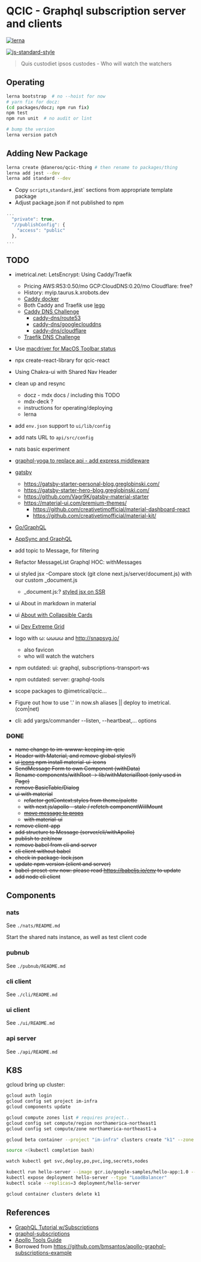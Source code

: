 # QCIC - Graphql subscription server and clients

[![lerna](https://img.shields.io/badge/maintained%20with-lerna-cc00ff.svg)](https://lernajs.io/)

[![js-standard-style](https://cdn.rawgit.com/feross/standard/master/badge.svg)](https://github.com/feross/standard)

> Quis custodiet ipsos custodes - Who will watch the watchers

## Operating

```bash
lerna bootstrap  # no --hoist for now
# yarn fix for docz:
(cd packages/docz; npm run fix)
npm test
npm run unit  # no audit or lint

# bump the version
lerna version patch
```

## Adding New Package

```bash
lerna create @daneroo/qcic-thing # then rename to packages/thing
lerna add jest --dev
lerna add standard --dev
```

- Copy `scripts`,`standard,`jest` sections from appropriate template package
- Adjust package.json if not published to npm

```js
...
  "private": true,
  "//publishConfig": {
    "access": "public"
  },
...
```

## TODO

- imetrical.net: LetsEncrypt: Using Caddy/Traefik
  - Pricing AWS:R53:0.50/mo GCP:CloudDNS:0.20/mo Cloudflare: free?
  - History: myip.taurus.k.xrobots.dev
  - [Caddy docker](https://hub.docker.com/_/caddy)
  - Both Caddy and Traefik use [lego](https://github.com/go-acme/lego)
  - [Caddy DNS Challenge](https://caddyserver.com/docs/automatic-https#dns-challenge)
    - [caddy-dns/route53](https://github.com/caddy-dns/route53)
    - [caddy-dns/googleclouddns](https://github.com/caddy-dns/googleclouddns)
    - [caddy-dns/cloudflare](https://github.com/caddy-dns/cloudflare)
  - [Traefik DNS Challenge](https://doc.traefik.io/traefik/v1.7/configuration/acme/#dnschallenge)
- Use [macdriver for MacOS Toolbar status](https://github.com/progrium/macdriver)
- npx create-react-library for qcic-react
- Using Chakra-ui with Shared Nav Header
- clean up and resync

  - docz - mdx docs / including this TODO
  - mdx-deck ?
  - instructions for operating/deploying
  - lerna

- add `env.json` support to `ui/lib/config`
- add nats URL to `api/src/config`
- nats basic experiment
- [graphql-yoga to replace api - add express middleware](https://oss.prisma.io/content/GraphQL-Yoga/01-Overview.html)
- [gatsby](https://next.gatsbyjs.org/docs/gatsby-starters/)

  - <https://gatsby-starter-personal-blog.greglobinski.com/>
  - <https://gatsby-starter-hero-blog.greglobinski.com/>
  - <https://github.com/Vagr9K/gatsby-material-starter>
  - <https://material-ui.com/premium-themes/>
    - <https://github.com/creativetimofficial/material-dashboard-react>
    - <https://github.com/creativetimofficial/material-kit/>

- [Go/GraphQL](https://outcrawl.com/go-graphql-realtime-chat/)
- [AppSync and GraphQL](https://andrewgriffithsonline.com/blog/serverless-websockets-on-aws/)
- add topic to Message, for filtering
- Refactor MessageList Graphql HOC: withMessages
- ui styled jsx
  -Compare stock (git clone next.js/server/document.js) with our custom \_document.js

  - \_document.js:? [styled jsx on SSR](https://github.com/zeit/styled-jsx#server-side-rendering)

- ui About in markdown in material
- ui [About with Collapsible Cards](https://material-ui-next.com/demos/cards/)
- ui [Dev Extreme Grid](https://devexpress.github.io/devextreme-reactive/react/grid/)
- logo with ω: ωωωω and <http://snapsvg.io/>
  - also favicon
  - who will watch the watchers
- npm outdated: ui: graphql, subscriptions-transport-ws
- npm outdated: server: graphql-tools
- scope packages to @imetrical/qcic...
- Figure out how to use '.' in now.sh aliases || deploy to imetrical.(com|net)
- cli: add yargs/commander --listen, --heartbeat,... options

### ~~DONE~~

- ~~name change to im-wwww: keeping im-qcic~~
- ~~Header with Material, and remove global styles?)~~
- ~~ui [icons](https://material-ui-next.com/getting-started/installation/) npm install material-ui-icons~~
- ~~SendMessage Form to own Component (withData)~~
- ~~Rename components/withRoot -> lib/withMaterialRoot (only used in Page)~~
- ~~remove BasicTable/Dialog~~
- ~~ui with material~~
  - ~~refactor getContext:styles from theme/palette~~
  - ~~with next.js/apollo - stale / refetch componentWillMount~~
  - ~~[move message to props](http://dev.apollodata.com/react/subscriptions.html#subscribe-to-more)~~
  - ~~with material-ui~~
- ~~remove client-app~~
- ~~add structure to Message (server/cli/withApollo)~~
- ~~publish to zeit/now~~
- ~~remove babel from cli and server~~
- ~~cli client without babel~~
- ~~check in package-lock.json~~
- ~~update npm version (client and server)~~
- ~~babel-preset-env now: please read <https://babeljs.io/env> to update~~
- ~~add node cli client~~

## Components

### nats

See `./nats/README.md`

Start the shared nats instance, as well as test client code

### pubnub

See `./pubnub/README.md`

### cli client

See `./cli/README.md`

### ui client

See `./ui/README.md`

### api server

See `./api/README.md`

## K8S

gcloud bring up cluster:

```bash
gcloud auth login
gcloud config set project im-infra
gcloud components update

gcloud compute zones list # requires project..
gcloud config set compute/region northamerica-northeast1
gcloud config set compute/zone northamerica-northeast1-a

gcloud beta container --project "im-infra" clusters create "k1" --zone "us-central1-a" --username "admin" --cluster-version "1.9.7-gke.0" --machine-type "n1-standard-1" --image-type "COS" --disk-size "100" --scopes "https://www.googleapis.com/auth/compute","https://www.googleapis.com/auth/devstorage.read_only","https://www.googleapis.com/auth/logging.write","https://www.googleapis.com/auth/monitoring","https://www.googleapis.com/auth/servicecontrol","https://www.googleapis.com/auth/service.management.readonly","https://www.googleapis.com/auth/trace.append" --num-nodes "1" --network "default" --enable-cloud-logging --enable-cloud-monitoring --subnetwork "default" --addons HorizontalPodAutoscaling,HttpLoadBalancing,KubernetesDashboard --enable-autorepair

source <(kubectl completion bash)

watch kubectl get svc,deploy,po,pvc,ing,secrets,nodes

kubectl run hello-server --image gcr.io/google-samples/hello-app:1.0 --port 8080
kubectl expose deployment hello-server --type "LoadBalancer"
kubectl scale --replicas=3 deployment/hello-server

gcloud container clusters delete k1
```

## References

- [GraphQL Tutorial w/Subscriptions](https://dev-blog.apollodata.com/tutorial-graphql-subscriptions-server-side-e51c32dc2951)
- [graphql-subscriptions](https://github.com/apollographql/graphql-subscriptions)
- [Apollo Tools Guide](http://dev.apollodata.com/tools/)
- Borrowed from <https://github.com/bmsantos/apollo-graphql-subscriptions-example>
